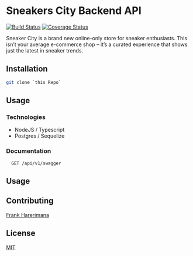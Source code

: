 # Sneakers City Backend API

[![Build Status](https://travis-ci.com/frankhn/sneakers-city.svg?branch=develop)](https://travis-ci.com/frankhn/sneakers-city) [![Coverage Status](https://coveralls.io/repos/github/frankhn/sneakers-city/badge.svg?branch=develop)](https://coveralls.io/github/frankhn/sneakers-city?branch=develop)

Sneaker City is a brand new online-only store for sneaker enthusiasts. This isn’t your average e-commerce shop – it’s a curated experience that shows just the latest in sneaker trends.

## Installation


```bash
git clone `this Repo`
```

## Usage


### Technologies
- NodeJS / Typescript
- Postgres / Sequelize

### Documentation
```
  GET /api/v1/swagger
```

## Usage

## Contributing
[Frank Harerimana](https://github.com/frankhn)


## License
[MIT](https://mit.com/licenses/mit/)